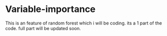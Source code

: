 Variable-importance
===================

This is an feature of random forest which i will be coding. its a 1 part of the code. full part will be updated soon.
